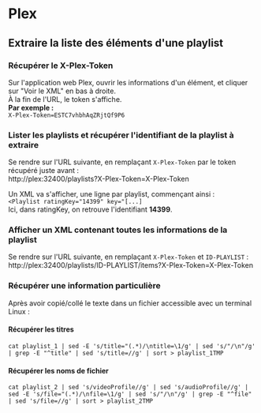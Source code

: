 # Plex

## Extraire la liste des éléments d'une playlist

### Récupérer le X-Plex-Token  
Sur l'application web Plex, ouvrir les informations d'un élément, et cliquer sur "Voir le XML" en bas à droite.  
À la fin de l'URL, le token s'affiche.   
__Par exemple :__  
`X-Plex-Token=ESTC7vhbhAqZRjtQf9P6`  

### Lister les playlists et récupérer l'identifiant de la playlist à extraire  
Se rendre sur l'URL suivante, en remplaçant `X-Plex-Token` par le token récupéré juste avant :  
http://plex:32400/playlists?X-Plex-Token=X-Plex-Token  

Un XML va s'afficher, une ligne par playlist, commençant ainsi :  
`<Playlist ratingKey="14399" key="[...]`  
Ici, dans ratingKey, on retrouve l'identifiant **14399**.  

### Afficher un XML contenant toutes les informations de la playlist  
Se rendre sur l'URL suivante, en remplaçant `X-Plex-Token` et `ID-PLAYLIST` :  
http://plex:32400/playlists/ID-PLAYLIST/items?X-Plex-Token=X-Plex-Token  

### Récupérer une information particulière  

Après avoir copié/collé le texte dans un fichier accessible avec un terminal Linux :  

#### Récupérer les titres  
`cat playlist_1 | sed -E 's/title="(.*)/\ntitle=\1/g' | sed 's/"/\n"/g' | grep -E "^title" | sed 's/title=//g' | sort > playlist_1TMP`

#### Récupérer les noms de fichier  
`cat playlist_2 | sed 's/videoProfile//g' | sed 's/audioProfile//g' | sed -E 's/file="(.*)/\nfile=\1/g' | sed 's/"/\n"/g' | grep -E "^file" | sed 's/file=//g' | sort > playlist_2TMP`